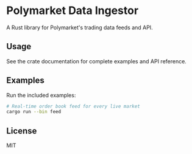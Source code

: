 # Polymarket Data Ingestor

A Rust library for Polymarket's trading data feeds and API.

## Usage

See the crate documentation for complete examples and API reference.

## Examples

Run the included examples:

```bash
# Real-time order book feed for every live market
cargo run --bin feed
```

## License

MIT